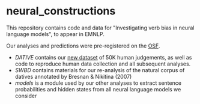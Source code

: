 # neural_constructions

This repository contains code and data for "Investigating verb bias in neural language models", to appear in EMNLP.

Our analyses and predictions were pre-registered on the [OSF](https://osf.io/rtzv4).

* *DATIVE* contains our [new dataset](https://github.com/taka-yamakoshi/neural_constructions/raw/master/DATIVE/data/experiment_output/data_cleaned.zip) of 50K human judgements, as well as code to reproduce human data collection and all subsequent analyses.
* *SWBD* contains materials for our re-analysis of the natural corpus of datives annotated by Bresnan & Nikitina (2007)
* *models* is a module used by our other analyses to extract sentence probabilities and hidden states from all neural language models we consider
